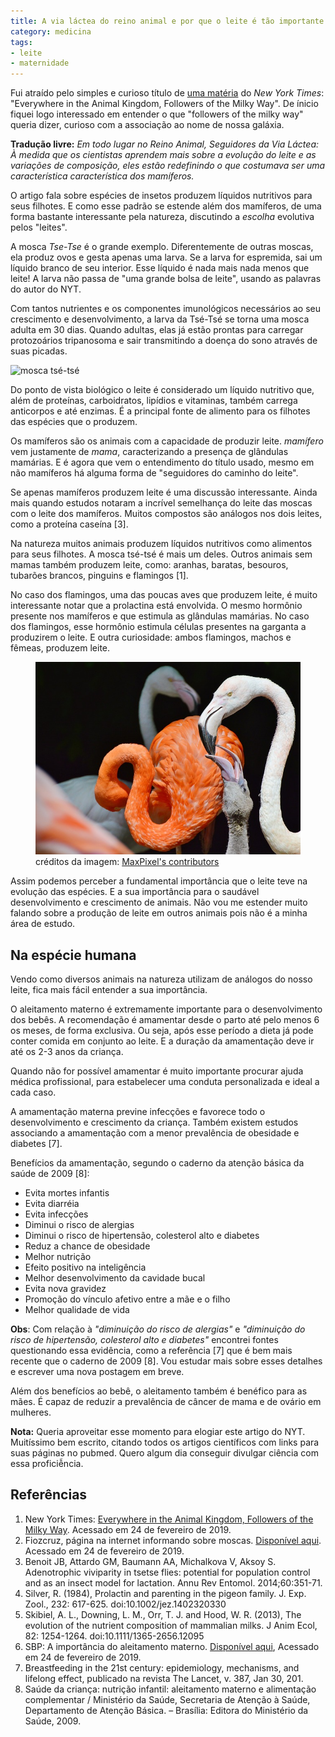 ```yaml
---
title: A via láctea do reino animal e por que o leite é tão importante
category: medicina
tags:
- leite
- maternidade
---
```


Fui atraído pelo simples e curioso título de [uma matéria](https://www.nytimes.com/2019/02/11/science/milk-animals-evolution.html) do _New York Times_:  "Everywhere in the Animal Kingdom, Followers of the Milky Way". De ínicio fiquei logo interessado em entender o que "followers of the milky way" queria dizer, curioso com a associação ao nome de nossa galáxia.

**Tradução livre:** _Em todo lugar no Reino Animal, Seguidores da Via Láctea: À medida que os cientistas aprendem mais sobre a evolução do leite e as variações de composição, eles estão redefinindo o que costumava ser uma característica característica dos mamíferos._

O artigo fala sobre espécies de insetos produzem líquidos nutritivos para seus filhotes. E como esse padrão se estende além dos mamíferos, de uma forma bastante interessante pela natureza, discutindo a _escolha_ evolutiva pelos "leites".

A mosca _Tse-Tse_ é o grande exemplo. Diferentemente de outras moscas, ela produz ovos e gesta apenas uma larva. Se a larva for espremida, sai um líquido branco de seu interior. Esse líquido é nada mais nada menos que leite! A larva não passa de "uma grande bolsa de leite", usando as palavras do autor do NYT.

Com tantos nutrientes e os componentes imunológicos necessários ao seu crescimento e desenvolvimento, a larva da Tsé-Tsé se torna uma mosca adulta em 30 dias. Quando adultas, elas já estão prontas para carregar protozoários tripanosoma e sair transmitindo a doença do sono através de suas picadas.

![mosca tsé-tsé](https://upload.wikimedia.org/wikipedia/commons/thumb/c/c7/Glossina_palpalis_morsitans.jpg/800px-Glossina_palpalis_morsitans.jpg)

Do ponto de vista biológico o leite é considerado um líquido nutritivo que, além de proteínas, carboidratos, lipídios e vitaminas, também carrega anticorpos e até enzimas. É a principal fonte de alimento para os filhotes das espécies que o produzem.

Os mamíferos são os animais com a capacidade de produzir leite. _mamífero_ vem justamente de _mama_, caracterizando a presença de glândulas mamárias. E é agora que vem o entendimento do título usado, mesmo em não mamíferos há alguma forma de "seguidores do caminho do leite".

Se apenas mamíferos produzem leite é uma discussão interessante. Ainda mais quando estudos notaram a incrível semelhança do leite das moscas com o leite dos mamíferos. Muitos compostos são análogos nos dois leites, como a proteína caseína [3].

Na natureza muitos animais produzem líquidos nutritivos como alimentos para seus filhotes. A mosca tsé-tsé é mais um deles. Outros animais sem mamas também produzem leite, como: aranhas, baratas, besouros, tubarões brancos, pinguins e flamingos [1].

No caso dos flamingos, uma das poucas aves que produzem leite, é muito interessante notar que a prolactina está envolvida. O mesmo hormônio presente nos mamíferos e que estimula as glândulas mamárias. No caso dos flamingos, esse hormônio estimula células presentes na garganta a produzirem o leite. E outra curiosidade: ambos flamingos, machos e fêmeas, produzem leite.

<figure>
	<img alt="flamingo alimentando filhote" src="/assets/images/posts/2019/milky-way/flamingo-milk.jpg">
	<figcaption>créditos da imagem: <a href="https://www.maxpixel.net/Feather-Birds-Pink-Bird-Plumage-Flamingo-Bill-2528543">MaxPixel's contributors</a></figcaption>
</figure>

Assim podemos perceber a fundamental importância que o leite teve na evolução das espécies. E a sua importância para o saudável desenvolvimento e crescimento de animais. Não vou me estender muito falando sobre a produção de leite em outros animais pois não é a minha área de estudo.

## Na espécie humana

Vendo como diversos animais na natureza utilizam de análogos do nosso leite, fica mais fácil entender a sua importância.

O aleitamento materno é extremamente importante para o desenvolvimento dos bebês. A recomendação é amamentar desde o parto até pelo menos  6 os meses, de forma exclusiva. Ou seja, após esse período a dieta já pode conter comida em conjunto ao leite. E a duração da amamentação deve ir até os 2-3 anos da criança.

Quando não for possível amamentar é muito importante procurar ajuda médica profissional, para estabelecer uma conduta personalizada e ideal a cada caso.

A amamentação materna previne infecções e favorece todo o desenvolvimento e crescimento da criança. Também existem estudos associando a amamentação com a menor prevalência de obesidade e diabetes [7].

Benefícios da amamentação, segundo o caderno da atenção básica da saúde de 2009 [8]:
* Evita mortes infantis
* Evita diarréia
* Evita infecções
* Diminui o risco de alergias
* Diminui o risco de  hipertensão, colesterol alto e diabetes
* Reduz a chance de obesidade
* Melhor nutrição
* Efeito positivo na inteligência
* Melhor desenvolvimento da cavidade bucal
* Evita nova gravidez
* Promoção do vínculo afetivo entre a mãe e o filho
* Melhor qualidade de vida

**Obs**: Com relação à _"diminuição do risco de alergias"_ e _"diminuição do risco de hipertensão, colesterol alto e diabetes"_ encontrei fontes questionando essa evidência,  como a referência [7] que é bem mais recente que o caderno de 2009 [8]. Vou estudar mais sobre esses detalhes e escrever uma nova postagem em breve.

Além dos benefícios ao bebê, o aleitamento também é benéfico para as mães. É capaz de reduzir a prevalência de câncer de mama e de ovário em mulheres.

**Nota:** Queria aproveitar esse momento para elogiar este artigo do NYT. Muitíssimo bem escrito, citando todos os artigos científicos com links para suas páginas no pubmed. Quero algum dia conseguir divulgar ciência com essa proficiễncia.

## Referências
1. New York Times: [Everywhere in the Animal Kingdom, Followers of the Milky Way](https://www.nytimes.com/2019/02/11/science/milk-animals-evolution.html). Acessado em 24 de fevereiro de 2019.
2. Fiozcruz, página na internet informando sobre moscas. [Disponível aqui](http://www.fiocruz.br/biosseguranca/Bis/infantil/moscas.htm). Acessado em 24 de fevereiro de 2019.
3. Benoit JB, Attardo GM, Baumann AA, Michalkova V, Aksoy S. Adenotrophic viviparity in tsetse flies: potential for population control and as an insect model for lactation. Annu Rev Entomol. 2014;60:351-71.
4. Silver, R. (1984), Prolactin and parenting in the pigeon family. J. Exp. Zool., 232: 617-625. doi:10.1002/jez.1402320330
5. Skibiel, A. L., Downing, L. M., Orr, T. J. and Hood, W. R. (2013), The evolution of the nutrient composition of mammalian milks. J Anim Ecol, 82: 1254-1264. doi:10.1111/1365-2656.12095
6. SBP: A importância do aleitamento materno. [Disponível aqui](http://www.sbp.com.br/especiais/pediatria-para-familias/nutricao/a-importancia-do-aleitamento-materno/), Acessado em 24 de fevereiro de 2019.
7. Breastfeeding in the 21st century: epidemiology, mechanisms, and lifelong effect,  publicado na revista The Lancet, v. 387, Jan 30, 201.
8. Saúde da criança: nutrição infantil: aleitamento materno e alimentação complementar / Ministério da Saúde, Secretaria de Atenção à Saúde, Departamento de Atenção Básica. – Brasília: Editora do Ministério da Saúde, 2009.
